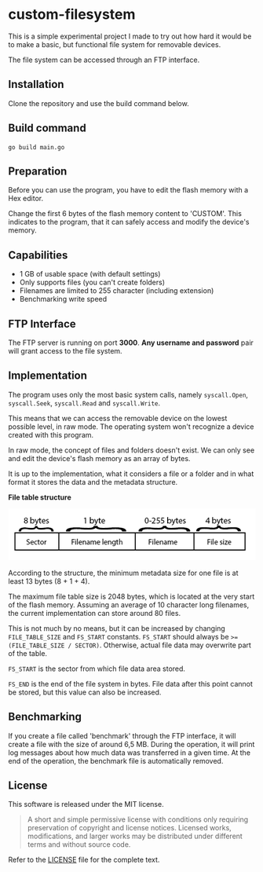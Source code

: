 # custom-filesystem

This is a simple experimental project I made to try out how hard it would be to make a basic, but functional file system for removable devices.

The file system can be accessed through an FTP interface.

## Installation

Clone the repository and use the build command below.

## Build command

```
go build main.go
```

## Preparation

Before you can use the program, you have to edit the flash memory with a Hex editor.

Change the first 6 bytes of the flash memory content to 'CUSTOM'. This indicates to the program, that it can safely access and modify the device's memory.

## Capabilities

* 1 GB of usable space (with default settings)
* Only supports files (you can't create folders)
* Filenames are limited to 255 character (including extension)
* Benchmarking write speed

## FTP Interface

The FTP server is running on port **3000**. **Any username and password** pair will grant access to the file system.

## Implementation

The program uses only the most basic system calls, namely `syscall.Open`, `syscall.Seek`, `syscall.Read` and `syscall.Write`.

This means that we can access the removable device on the lowest possible level, in raw mode. The operating system won't recognize a device created with this program.

In raw mode, the concept of files and folders doesn't exist. We can only see and edit the device's flash memory as an array of bytes.

It is up to the implementation, what it considers a file or a folder and in what format it stores the data and the metadata structure.

**File table structure**

<p align="center">
  <img width="518" height="106" src="https://github.com/Hiroko103/custom-filesystem/blob/master/file-structure.png">
</p>

According to the structure, the minimum metadata size for one file is at least 13 bytes (8 + 1 + 4).

The maximum file table size is 2048 bytes, which is located at the very start of the flash memory. Assuming an average of 10 character long filenames, the current implementation can store around 80 files.

This is not much by no means, but it can be increased by changing `FILE_TABLE_SIZE` and `FS_START` constants. `FS_START` should always be `>= (FILE_TABLE_SIZE / SECTOR)`. Otherwise, actual file data may overwrite part of the table.

`FS_START` is the sector from which file data area stored.

`FS_END` is the end of the file system in bytes. File data after this point cannot be stored, but this value can also be increased.

## Benchmarking

If you create a file called 'benchmark' through the FTP interface, it will create a file with the size of around 6,5 MB. During the operation, it will print log messages about how much data was transferred in a given time. At the end of the operation, the benchmark file is automatically removed.

## License

This software is released under the MIT license.

>  A short and simple permissive license with conditions only requiring preservation of copyright and license notices. Licensed works, modifications, and larger works may be distributed under different terms and without source code.

Refer to the [LICENSE](https://github.com/Hiroko103/custom-filesystem/blob/master/LICENSE) file for the complete text.
